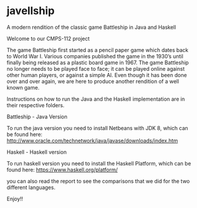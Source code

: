 # javellship
A modern rendition of the classic game Battleship in Java and Haskell

Welcome to our CMPS-112 project

The game Battleship first started as a pencil paper game which dates back to World War I. Various companies published the game in the 1930’s until finally being released as a plastic board game in 1967. The game Battleship no longer needs to be played face to face; it can be played online against other human players, or against a simple AI. Even though it has been done over and over again, we are here to produce another rendition of a well known game.

Instructions on how to run the Java and the Haskell implementation are in their respective folders.

Battleship - Java Version

To run the java version you need to install Netbeans with JDK 8, which can be found here: http://www.oracle.com/technetwork/java/javase/downloads/index.htm


Haskell  - Haskell version

To run haskell version you need to install the Haskell Platform, which can be found here: https://www.haskell.org/platform/

you can also read the report to see the comparisons that we did for the two different languages.

Enjoy!!
